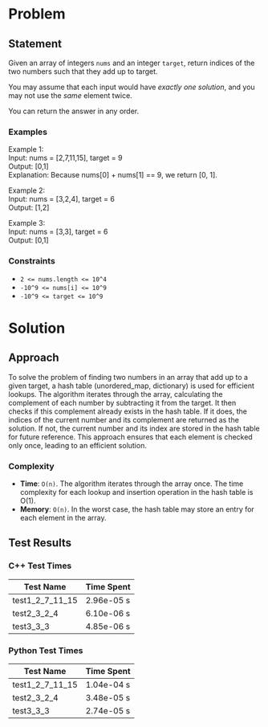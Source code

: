 # Problem

## Statement
Given an array of integers `nums` and an integer `target`, return indices of the two numbers such that they add up to target.

You may assume that each input would have _exactly one solution_, and you may not use the _same_ element twice.

You can return the answer in any order.

### Examples
Example 1:\
Input: nums = [2,7,11,15], target = 9\
Output: [0,1]\
Explanation: Because nums[0] + nums[1] == 9, we return [0, 1].

Example 2:\
Input: nums = [3,2,4], target = 6\
Output: [1,2]

Example 3:\
Input: nums = [3,3], target = 6\
Output: [0,1]

### Constraints
- `2 <= nums.length <= 10^4`
- `-10^9 <= nums[i] <= 10^9`
- `-10^9 <= target <= 10^9`

# Solution

## Approach
To solve the problem of finding two numbers in an array that add up to a given target, a hash table (unordered_map, dictionary) is used for efficient lookups. The algorithm iterates through the array, calculating the complement of each number by subtracting it from the target. It then checks if this complement already exists in the hash table. If it does, the indices of the current number and its complement are returned as the solution. If not, the current number and its index are stored in the hash table for future reference. This approach ensures that each element is checked only once, leading to an efficient solution.

### Complexity
- __Time__: `O(n)`. The algorithm iterates through the array once. The time complexity for each lookup and insertion operation in the hash table is O(1).
- __Memory__: `O(n)`. In the worst case, the hash table may store an entry for each element in the array.

## Test Results

### C++ Test Times
| Test Name | Time Spent |
| --- | --- |
| test1_2_7_11_15 | 2.96e-05 s |
| test2_3_2_4 | 6.10e-06 s |
| test3_3_3 | 4.85e-06 s |

### Python Test Times
| Test Name | Time Spent |
| --- | --- |
| test1_2_7_11_15 | 1.04e-04 s |
| test2_3_2_4 | 3.48e-05 s |
| test3_3_3 | 2.74e-05 s |
